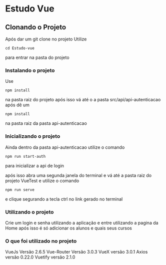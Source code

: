 # Estudo Vue

## Clonando o Projeto

Após dar um git clone no projeto
Utilize
```
cd Estudo-vue
```
para entrar na pasta do projeto


### Instalando o projeto

Use
```
npm install
```
na pasta raiz do projeto
após isso vá até o a pasta src/api/api-autenticacao após dê um 

```
npm install
```
na pasta raiz da pasta api-autenticacao
 
 
### Inicializando o projeto


Ainda dentro da pasta api-autenticacao utilize o comando 


```
npm run start-auth
```

para inicializar a api de login

após isso abra uma segunda janela do terminal e vá até a pasta raiz do projeto VueTest e utilize o comando 

```
npm run serve
```

e clique segurando a tecla ctrl no link gerado no terminal

### Utilizando o projeto


Crie um login e senha utilizando a aplicação e entre utilizando a pagina da Home após isso é só adicionar os alunos e quais seus cursos


### O que foi utilizado no projeto

VueJs Versão 2.6.5
Vue-Router Versão 3.0.3
VueX versão 3.0.1
Axios versão 0.22.0
Vuetify versão 2.1.0


